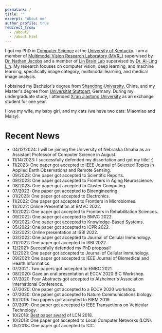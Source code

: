 ```yaml
---
permalink: /
title: ""
excerpt: "About me"
author_profile: true
redirect_from: 
  - /about/
  - /about.html
---
```


I got my PhD in [Computer Science](https://www.engr.uky.edu/research-faculty/departments/computer-science/) at the [University of Kentucky](https://www.uky.edu/). I am a member of [Multimodal Vision Research Laboratory (MVRL)](https://mvrl.cse.wustl.edu/) supervised by [Dr. Nathan Jacobs](https://jacobsn.github.io/) and a member of [Lin Brain Lab](https://linbrain.com/) supervised by [Dr. Ai-Ling Lin](https://linbrain.com/about/). My research focuses on computer vision, deep learning, and machine learning, specifically image category, multimodal learning, and medical image analysis.

I obtained my Bachelor's degree from [Shandong University](https://www.en.sdu.edu.cn/), China, and my Master's degree from [Universität Stuttgart](https://www.uni-stuttgart.de/), Germany. During my undergraduate study, I attended [Xi'an Jiaotong University](https://edu.liuhua.org.my/en/university/china/xian-jiaotong-university) as an exchange student for one year.

I love my wife, my baby girl, and my cats (we have two cats: Miaomiao and Maisy).


Recent News
======
* 04/12/2024: I will be joining the University of Nebraska Omaha as an Assistant Professor of Computer Science in August.  
* 11/14/2023: I successfully defended my dissertation and got my title! :)
* 11/2023: One paper got accepted to IEEE Journal of Selected Topics in Applied Earth Observations and Remote Sensing.
* 09/2023: One paper got accepted to Scientific Reports.
* 09/2023: One paper got accepted to Frontiers in Aging Neuroscience.
* 08/2023: One paper got accepted to Cluster Computing.
* 07/2023: One paper got accepted to Bioengineering.
* 01/2023: One paper got accepted to Electronics.
* 11/2022: One paper got accepted to Frontiers in Microbiomes.
* 11/2022: Online Presentation at BMVC 2022.
* 10/2022: One paper got accepted to Frontiers in Rehabilitation Sciences.
* 09/2022: One paper got accepted to BMVC 2022.
* 09/2022: One paper got accepted to Knowledge-Based Systems.
* 05/2022: One paper got accepted to ICPR 2022.
* 03/2022: Online presentation at ISBI 2022.
* 03/2022: One paper got accepted to Journal of Cellular Immunology.
* 01/2022: One paper got accepted to ISBI 2022.
* 12/2021: Succesfully defended my PhD proposal!
* 12/2021: One paper got accepted to Journal of Cellular Immunology.
* 09/2021: One paper got accepted to IEEE Journal of Biomedical and Health Informatics.
* 07/2021: Two papers got accepted to EMBC 2021.
* 08/2020: Gave an oral presentation at ECCV 2020 BIC Workshop. 
* 07/2020: Four Abstracts got accepted to Alzheimer's Association International Conference.
* 07/2020: One paper got accepted to a ECCV 2020 workshop.
* 07/2020: One paper got accepted to Nature Communications biology.
* 10/2019: Two papers got accepted to BIBM 2019.
* 07/2019: One paper got accepted to IEEE Transactions on Vehicular Technology.
* 10/2018: [Best paper award](https://www.ieeelcn.org/Program_awards.html) of LCN 2018.
* 10/2018: One paper got accepted to Local Computer Networks (LCN).
* 05/2018: One paper got accepted to ICC.

